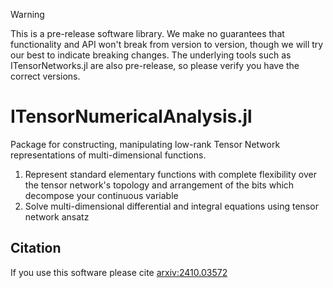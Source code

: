 > [!WARNING]
> This is a pre-release software library. 
> We make no guarantees that functionality and API won't break 
> from version to version, though we will try our best to indicate breaking changes.
> The underlying tools such as ITensorNetworks.jl are also pre-release, so please verify
> you have the correct versions.

# ITensorNumericalAnalysis.jl

Package for constructing, manipulating low-rank Tensor Network representations of multi-dimensional functions.

1. Represent standard elementary functions with complete flexibility over the tensor network's topology and arrangement of the bits which decompose your continuous variable
2. Solve multi-dimensional differential and integral equations using tensor network ansatz

## Citation

If you use this software please cite [arxiv:2410.03572](https://arxiv.org/abs/2410.03572)
